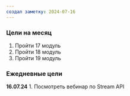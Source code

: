 ```yaml
---
создал заметку: 2024-07-16
---
```

### Цели на месяц
1. Пройти 17 модуль
2. Пройти 18 модуль
3. Пройти 19 модуль

### Ежедневные цели
**16.07.24**
	1. Посмотреть вебинар по Stream API